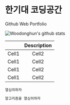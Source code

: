 # 한기대 코딩공간
Github Web Portfolio


![Woodonghun's github stats](https://github-readme-stats.vercel.app/api?username=woosdf&show_icons=true&theme=radical)


<!-- Heading -->
||Description|
|:--:|:--:|
|Cell1|Cell2|
|Cell1|Cell2|
|Cell1|Cell2|
|Cell1|Cell2|

<!-- Code -->
`열심히하자`

<!-- 여기다가 변수명 -->
```py 
알고리즘을 열심히하자
```
